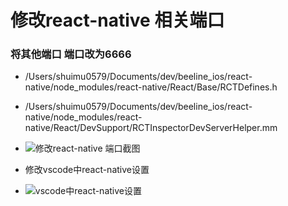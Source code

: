 # 修改react-native 相关端口


### 将其他端口 端口改为6666
- /Users/shuimu0579/Documents/dev/beeline_ios/react-native/node_modules/react-native/React/Base/RCTDefines.h
- /Users/shuimu0579/Documents/dev/beeline_ios/react-native/node_modules/react-native/React/DevSupport/RCTInspectorDevServerHelper.mm
- ![修改react-native 端口截图](../images/修改react-native端口截图.png)

- 修改vscode中react-native设置
- ![vscode中react-native设置](../images/vscode中react-native设置.png)
